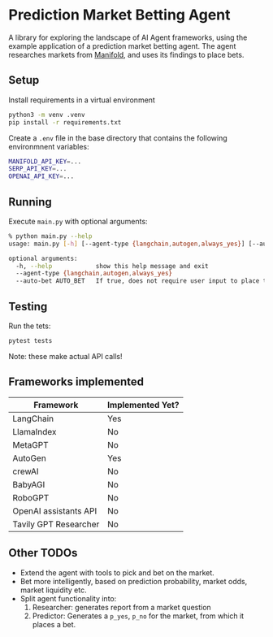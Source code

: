 # Prediction Market Betting Agent

A library for exploring the landscape of AI Agent frameworks, using the example application of a prediction market betting agent. The agent researches markets from [Manifold](https://manifold.markets/), and uses its findings to place bets.

## Setup

Install requirements in a virtual environment

```bash
python3 -m venv .venv
pip install -r requirements.txt
```

Create a `.env` file in the base directory that contains the following environmnent variables:

```bash
MANIFOLD_API_KEY=...
SERP_API_KEY=...
OPENAI_API_KEY=...
```

## Running

Execute `main.py` with optional arguments:

```bash
% python main.py --help
usage: main.py [-h] [--agent-type {langchain,autogen,always_yes}] [--auto-bet AUTO_BET]

optional arguments:
  -h, --help            show this help message and exit
  --agent-type {langchain,autogen,always_yes}
  --auto-bet AUTO_BET   If true, does not require user input to place the bet.
```

## Testing

Run the tets:

```bash
pytest tests
```

Note: these make actual API calls!

## Frameworks implemented

| Framework | Implemented Yet? |
| --------- | ---------------- |
| LangChain | Yes |
| LlamaIndex | No |
| MetaGPT | No |
| AutoGen | Yes |
| crewAI | No |
| BabyAGI | No |
| RoboGPT | No |
| OpenAI assistants API | No |
| Tavily GPT Researcher | No |

## Other TODOs

- Extend the agent with tools to pick and bet on the market.
- Bet more intelligently, based on prediction probability, market odds, market liquidity etc.
- Split agent functionality into:
  1. Researcher: generates report from a market question
  2. Predictor: Generates a `p_yes`, `p_no` for the market, from which it places a bet.
